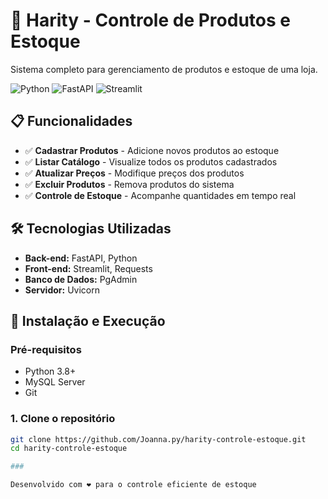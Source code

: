 # 🏪 Harity - Controle de Produtos e Estoque

Sistema completo para gerenciamento de produtos e estoque de uma loja.

![Python](https://img.shields.io/badge/Python-3.8+-blue.svg)
![FastAPI](https://img.shields.io/badge/FastAPI-0.104+-green.svg)
![Streamlit](https://img.shields.io/badge/Streamlit-1.28+-red.svg)


## 📋 Funcionalidades

- ✅ **Cadastrar Produtos** - Adicione novos produtos ao estoque
- ✅ **Listar Catálogo** - Visualize todos os produtos cadastrados  
- ✅ **Atualizar Preços** - Modifique preços dos produtos
- ✅ **Excluir Produtos** - Remova produtos do sistema
- ✅ **Controle de Estoque** - Acompanhe quantidades em tempo real

## 🛠️ Tecnologias Utilizadas

- **Back-end:** FastAPI, Python
- **Front-end:** Streamlit, Requests
- **Banco de Dados:** PgAdmin
- **Servidor:** Uvicorn

## 🚀 Instalação e Execução

### Pré-requisitos
- Python 3.8+
- MySQL Server
- Git

### 1. Clone o repositório
```bash
git clone https://github.com/Joanna.py/harity-controle-estoque.git
cd harity-controle-estoque

### 

Desenvolvido com ❤️ para o controle eficiente de estoque
